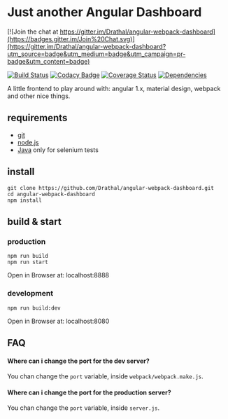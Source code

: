# Just another Angular Dashboard 

[![Join the chat at https://gitter.im/Drathal/angular-webpack-dashboard](https://badges.gitter.im/Join%20Chat.svg)](https://gitter.im/Drathal/angular-webpack-dashboard?utm_source=badge&utm_medium=badge&utm_campaign=pr-badge&utm_content=badge)

[![Build Status](https://travis-ci.org/Drathal/angular-webpack-dashboard.svg)](https://travis-ci.org/Drathal/angular-webpack-dashboard) 
[![Codacy Badge](https://api.codacy.com/project/badge/1f843886f2c74fc5a7ffee387077ddf0)](https://www.codacy.com/app/drathal/angular-webpack-dashboard)
[![Coverage Status](https://coveralls.io/repos/Drathal/angular-webpack-dashboard/badge.svg?branch=master&service=github)](https://coveralls.io/github/Drathal/angular-webpack-dashboard?branch=master)
[![Dependencies](https://david-dm.org/Drathal/angular-webpack-dashboard.svg)](https://david-dm.org/Drathal/angular-webpack-dashboard)

A little frontend to play around with: angular 1.x, material design, webpack and other nice things.

## requirements
  * [git](https://git-scm.com/)
  * [node.js](https://node.js/)
  * [Java](https://java.com/download/) only for selenium tests
   
## install
    git clone https://github.com/Drathal/angular-webpack-dashboard.git
    cd angular-webpack-dashboard
    npm install

## build & start
### production
    npm run build
    npm run start
    
Open in Browser at: localhost:8888    
    
### development
    npm run build:dev
    
Open in Browser at: localhost:8080    

## FAQ

#### Where can i change the port for the dev server?
You chan change the `port` variable, inside `webpack/webpack.make.js`.

#### Where can i change the port for the production server?
You chan change the `port` variable, inside `server.js`.

